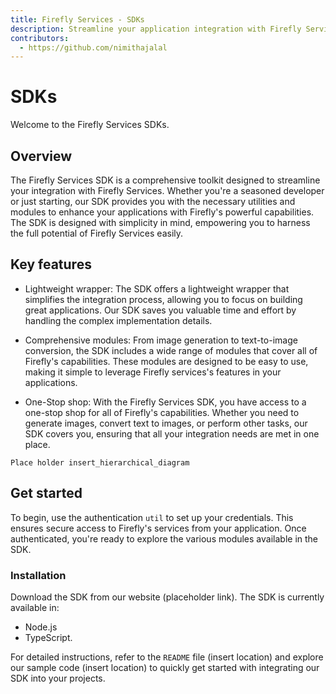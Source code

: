 ```yaml
---
title: Firefly Services - SDKs
description: Streamline your application integration with Firefly Services using our comprehensive SDK.
contributors:
  - https://github.com/nimithajalal
---
```


# SDKs

Welcome to the Firefly Services SDKs. 

## Overview

The Firefly Services SDK is a comprehensive toolkit designed to streamline your integration with Firefly Services. Whether you're a seasoned developer or just starting, our SDK provides you with the necessary utilities and modules to enhance your applications with Firefly's powerful capabilities. The SDK is designed with simplicity in mind, empowering you to harness the full potential of Firefly Services easily.

## Key features

* Lightweight wrapper: The SDK offers a lightweight wrapper that simplifies the integration process, allowing you to focus on building great applications. Our SDK saves you valuable time and effort by handling the complex implementation details.

* Comprehensive modules: From image generation to text-to-image conversion, the SDK includes a wide range of modules that cover all of Firefly's capabilities. These modules are designed to be easy to use, making it simple to leverage Firefly services's features in your applications.

* One-Stop shop: With the Firefly Services SDK, you have access to a one-stop shop for all of Firefly's capabilities. Whether you need to generate images, convert text to images, or perform other tasks, our SDK covers you, ensuring that all your integration needs are met in one place.

`Place holder insert_hierarchical_diagram`

## Get started 

To begin, use the authentication `util` to set up your credentials. This ensures secure access to Firefly's services from your application. Once authenticated, you're ready to explore the various modules available in the SDK.

### Installation 

Download the SDK from our website (placeholder link). The SDK is currently available in: 

* Node.js
* TypeScript.

For detailed instructions, refer to the `README` file (insert location) and explore our sample code (insert location) to quickly get started with integrating our SDK into your projects.







